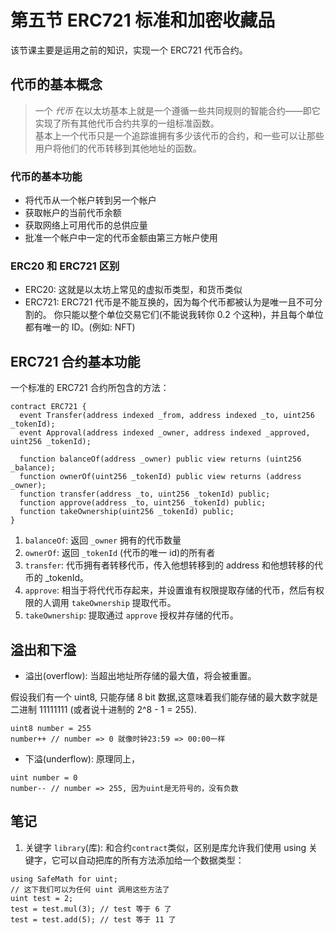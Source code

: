# 第五节 ERC721 标准和加密收藏品

该节课主要是运用之前的知识，实现一个 ERC721 代币合约。

## 代币的基本概念

> 一个 _代币_ 在以太坊基本上就是一个遵循一些共同规则的智能合约——即它实现了所有其他代币合约共享的一组标准函数。  
> 基本上一个代币只是一个追踪谁拥有多少该代币的合约，和一些可以让那些用户将他们的代币转移到其他地址的函数。

### 代币的基本功能

- 将代币从一个帐户转到另一个帐户
- 获取帐户的当前代币余额
- 获取网络上可用代币的总供应量
- 批准一个帐户中一定的代币金额由第三方帐户使用

### ERC20 和 ERC721 区别

- ERC20: 这就是以太坊上常见的虚拟币类型，和货币类似
- ERC721: ERC721 代币是不能互换的，因为每个代币都被认为是唯一且不可分割的。 你只能以整个单位交易它们(不能说我转你 0.2 个这种)，并且每个单位都有唯一的 ID。(例如: NFT)

## ERC721 合约基本功能

一个标准的 ERC721 合约所包含的方法：

```solidity
contract ERC721 {
  event Transfer(address indexed _from, address indexed _to, uint256 _tokenId);
  event Approval(address indexed _owner, address indexed _approved, uint256 _tokenId);

  function balanceOf(address _owner) public view returns (uint256 _balance);
  function ownerOf(uint256 _tokenId) public view returns (address _owner);
  function transfer(address _to, uint256 _tokenId) public;
  function approve(address _to, uint256 _tokenId) public;
  function takeOwnership(uint256 _tokenId) public;
}
```

1. `balanceOf`: 返回 `_owner` 拥有的代币数量
1. `ownerOf`: 返回 `_tokenId` (代币的唯一 id)的所有者
1. `transfer`: 代币拥有者转移代币，传入他想转移到的 address 和他想转移的代币的 \_tokenId。
1. `approve`: 相当于将代代币存起来，并设置谁有权限提取存储的代币，然后有权限的人调用 `takeOwnership` 提取代币。
1. `takeOwnership`: 提取通过 `approve` 授权并存储的代币。

## 溢出和下溢

- 溢出(overflow): 当超出地址所存储的最大值，将会被重置。

假设我们有一个 uint8, 只能存储 8 bit 数据,这意味着我们能存储的最大数字就是二进制 11111111 (或者说十进制的 2^8 - 1 = 255).

```solidity
uint8 number = 255
number++ // number => 0 就像时钟23:59 => 00:00一样
```

- 下溢(underflow): 原理同上，
```solidity
uint number = 0
number-- // number => 255, 因为uint是无符号的，没有负数
```

## 笔记

1. 关键字 `library`(库): 和合约`contract`类似，区别是库允许我们使用 using 关键字，它可以自动把库的所有方法添加给一个数据类型：

```solidity
using SafeMath for uint;
// 这下我们可以为任何 uint 调用这些方法了
uint test = 2;
test = test.mul(3); // test 等于 6 了
test = test.add(5); // test 等于 11 了
```